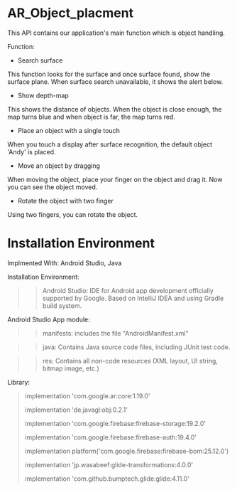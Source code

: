 # AR_Object_placment

This API contains our application's main function which is object handling.

Function:

- Search surface

This function looks for the surface and once surface found, show the surface plane. When surface search unavailable, it shows the alert below.

- Show depth-map

This shows the distance of objects. When the object is close enough, the map turns blue and when object is far, the map turns red.

- Place an object with a single touch

When you touch a display after surface recognition, the default object 'Andy' is placed.

- Move an object by dragging

When moving the object, place your finger on the object and drag it. Now you can see the object moved.

- Rotate the object with two finger

Using two fingers, you can rotate the object.


# Installation Environment

Implmented With: Android Studio, Java

Installation Environment:

>> Android Studio: IDE for Android app development officially supported by Google. Based on IntelliJ IDEA and using Gradle build system.

Android Studio App module:
>> manifests: includes the file "AndroidManifest.xml"

>> java: Contains Java source code files, including JUnit test code.

>> res: Contains all non-code resources (XML layout, UI string, bitmap image, etc.)

Library:

> implementation 'com.google.ar:core:1.19.0'
>
> implementation 'de.javagl:obj:0.2.1'
>
> implementation 'com.google.firebase:firebase-storage:19.2.0'
>
> implementation 'com.google.firebase:firebase-auth:19.4.0'
>
> implementation platform('com.google.firebase:firebase-bom:25.12.0')
>
> implementation 'jp.wasabeef:glide-transformations:4.0.0'
>
> implementation 'com.github.bumptech.glide:glide:4.11.0'

